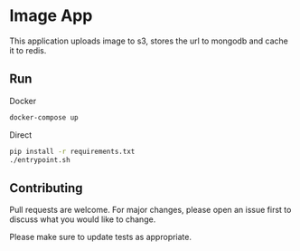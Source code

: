 # Image App

This application uploads image to s3, stores the url to mongodb and cache it to redis.

## Run

Docker
```bash
docker-compose up
```

Direct
```bash
pip install -r requirements.txt
./entrypoint.sh
```


## Contributing
Pull requests are welcome. For major changes, please open an issue first to discuss what you would like to change.

Please make sure to update tests as appropriate.